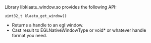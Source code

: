 Library libklaatu\_window.so provides the following API:

    uint32_t klaatu_get_window()

-   Returns a handle to an egl window.
-   Cast result to EGLNativeWindowType or void\* or whatever handle
    format you need.


